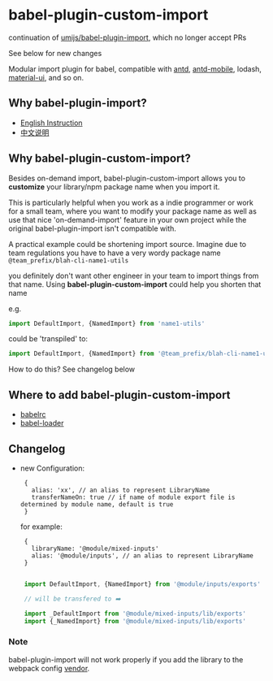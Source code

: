 # babel-plugin-custom-import

continuation of [umijs/babel-plugin-import](https://github.com/umijs/babel-plugin-import#customName), which no longer accept PRs

See below for new changes


Modular import plugin for babel, compatible with [antd](https://github.com/ant-design/ant-design), [antd-mobile](https://github.com/ant-design/ant-design-mobile), lodash, [material-ui](http://material-ui.com/), and so on.


## Why babel-plugin-import?

- [English Instruction](https://ant.design/docs/react/getting-started#Import-on-Demand)
- [中文说明](https://ant.design/docs/react/getting-started-cn#%E6%8C%89%E9%9C%80%E5%8A%A0%E8%BD%BD)

## Why babel-plugin-custom-import?
 Besides on-demand import, babel-plugin-custom-import allows you to **customize** your library/npm package name when you import it. 


 This is particularly helpful when you work as a indie programmer or work for a small team, where you want to modify your package name as well as use that nice 'on-demand-import' feature in your own project while the original babel-plugin-import isn't compatible with. 


 A practical example could be shortening import source. Imagine due to team regulations you have to have a very wordy package name ``@team_prefix/blah-cli-name1-utils``


 you definitely don't want other engineer in your team to import things from that name. Using **babel-plugin-custom-import** could help you shorten that name


 e.g.


 ```js
 import DefaultImport, {NamedImport} from 'name1-utils'
 ```

 could be 'transpiled' to:

 ```js
 import DefaultImport, {NamedImport} from '@team_prefix/blah-cli-name1-utils'
 ```

How to do this? See changelog below

 
  

## Where to add babel-plugin-custom-import

- [babelrc](https://babeljs.io/docs/usage/babelrc/)
- [babel-loader](https://github.com/babel/babel-loader)

## Changelog
 - new Configuration:
   ```
    {
      alias: 'xx', // an alias to represent LibraryName
      transferNameOn: true // if name of module export file is determined by module name, default is true
    }
   ```
   
   for example:
   ```
    {
      libraryName: '@module/mixed-inputs'
      alias: '@module/inputs', // an alias to represent LibraryName
    }
   ```
   ```js

    import DefaultImport, {NamedImport} from '@module/inputs/exports'

    // will be transfered to ➡️

    import _DefaultImport from '@module/mixed-inputs/lib/exports'
    import {_NamedImport} from '@module/mixed-inputs/lib/exports'
   
   ```



### Note

babel-plugin-import will not work properly if you add the library to the webpack config [vendor](https://webpack.js.org/concepts/entry-points/#separate-app-and-vendor-entries).
